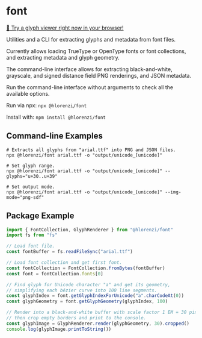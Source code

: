 # font

[📱 Try a glyph viewer right now in your browser!](https://hlorenzi.github.io/font-js)

Utilities and a CLI for extracting glyphs and metadata from font files.

Currently allows loading TrueType or OpenType fonts or font collections,
and extracting metadata and glyph geometry.  

The command-line interface allows for extracting black-and-white,
grayscale, and signed distance field PNG renderings, and JSON metadata.

Run the command-line interface without arguments to check all the
available options.

Run via npx: `npx @hlorenzi/font`

Install with: `npm install @hlorenzi/font`

## Command-line Examples

```shell
# Extracts all glyphs from "arial.ttf" into PNG and JSON files.
npx @hlorenzi/font arial.ttf -o "output/unicode_[unicode]"

# Set glyph range.
npx @hlorenzi/font arial.ttf -o "output/unicode_[unicode]" --glyphs="u+30..u+39"

# Set output mode.
npx @hlorenzi/font arial.ttf -o "output/unicode_[unicode]" --img-mode="png-sdf"
```

## Package Example

```js
import { FontCollection, GlyphRenderer } from "@hlorenzi/font"
import fs from "fs"

// Load font file.
const fontBuffer = fs.readFileSync("arial.ttf")

// Load font collection and get first font.
const fontCollection = FontCollection.fromBytes(fontBuffer)
const font = fontCollection.fonts[0]

// Find glyph for Unicode character "a" and get its geometry,
// simplifying each bézier curve into 100 line segments.
const glyphIndex = font.getGlyphIndexForUnicode("a".charCodeAt(0))
const glyphGeometry = font.getGlyphGeometry(glyphIndex, 100)

// Render into a black-and-white buffer with scale factor 1 EM = 30 pixels,
// then crop empty borders and print to the console.
const glyphImage = GlyphRenderer.render(glyphGeometry, 30).cropped()
console.log(glyphImage.printToString())
```